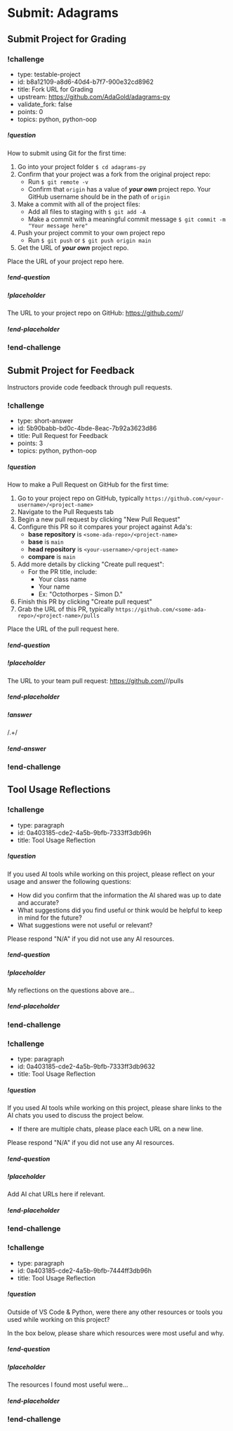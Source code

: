 # Submit: Adagrams

## Submit Project for Grading

<!-- prettier-ignore-start -->
### !challenge
* type: testable-project
* id: b8a12109-a8d6-40d4-b7f7-900e32cd8962
* title: Fork URL for Grading
* upstream: https://github.com/AdaGold/adagrams-py
* validate_fork: false
* points: 0
* topics: python, python-oop
##### !question

How to submit using Git for the first time:

1. Go into your project folder `$ cd adagrams-py`
1. Confirm that your project was a fork from the original project repo:
    - Run `$ git remote -v`
    - Confirm that `origin` has a value of _**your own**_ project repo. Your GitHub username should be in the path of `origin`
1. Make a commit with all of the project files:
    - Add all files to staging with `$ git add -A`
    - Make a commit with a meaningful commit message `$ git commit -m "Your message here"`
1. Push your project commit to your own project repo
    - Run `$ git push` or `$ git push origin main`
1. Get the URL of _**your own**_ project repo.

Place the URL of your project repo here.

##### !end-question
##### !placeholder

The URL to your project repo on GitHub: https://github.com/<your-username>/<project-name>

##### !end-placeholder
### !end-challenge
<!-- prettier-ignore-end -->

## Submit Project for Feedback

Instructors provide code feedback through pull requests.

<!-- prettier-ignore-start -->
### !challenge
* type: short-answer
* id: 5b90babb-bd0c-4bde-8eac-7b92a3623d86
* title: Pull Request for Feedback
* points: 3
* topics: python, python-oop
##### !question

How to make a Pull Request on GitHub for the first time:

1. Go to your project repo on GitHub, typically `https://github.com/<your-username>/<project-name>`
1. Navigate to the Pull Requests tab
1. Begin a new pull request by clicking "New Pull Request"
1. Configure this PR so it compares your project against Ada's:
    - **base repository** is `<some-ada-repo>/<project-name>`
    - **base** is `main`
    - **head repository** is `<your-username>/<project-name>`
    - **compare** is `main`
1. Add more details by clicking "Create pull request":
    - For the PR title, include:
        - Your class name
        - Your name
        - Ex: "Octothorpes - Simon D."
1. Finish this PR by clicking "Create pull request"
1. Grab the URL of this PR, typically `https://github.com/<some-ada-repo>/<project-name>/pulls`

Place the URL of the pull request here.

##### !end-question
##### !placeholder

The URL to your team pull request: https://github.com/<some-ada-repo>/<project-name>/pulls

##### !end-placeholder
##### !answer

/.+/

##### !end-answer
### !end-challenge
<!-- prettier-ignore-end -->

## Tool Usage Reflections

<!-- prettier-ignore-start -->
### !challenge
* type: paragraph
* id: 0a403185-cde2-4a5b-9bfb-7333ff3db96h
* title: Tool Usage Reflection
##### !question

If you used AI tools while working on this project, please reflect on your usage and answer the following questions:
- How did you confirm that the information the AI shared was up to date and accurate?
- What suggestions did you find useful or think would be helpful to keep in mind for the future?
- What suggestions were not useful or relevant?

Please respond "N/A" if you did not use any AI resources.

##### !end-question
##### !placeholder

My reflections on the questions above are...

##### !end-placeholder
### !end-challenge
<!-- prettier-ignore-end -->

<!-- prettier-ignore-start -->
### !challenge
* type: paragraph
* id: 0a403185-cde2-4a5b-9bfb-7333ff3db9632
* title: Tool Usage Reflection
##### !question

If you used AI tools while working on this project, please share links to the AI chats you used to discuss the project below. 
- If there are multiple chats, please place each URL on a new line. 

Please respond "N/A" if you did not use any AI resources.

##### !end-question
##### !placeholder

Add AI chat URLs here if relevant.

##### !end-placeholder
### !end-challenge
<!-- prettier-ignore-end -->

<!-- prettier-ignore-start -->
### !challenge
* type: paragraph
* id: 0a403185-cde2-4a5b-9bfb-7444ff3db96h
* title: Tool Usage Reflection
##### !question

Outside of VS Code & Python, were there any other resources or tools you used while working on this project? 

In the box below, please share which resources were most useful and why.

##### !end-question
##### !placeholder

The resources I found most useful were...

##### !end-placeholder
### !end-challenge
<!-- prettier-ignore-end -->